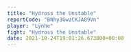 ```yaml
---
title: "Hydross the Unstable"
reportCode: "BNhy3GwzCKJA89Vn"
player: "Lÿnhe"
fight: "Hydross the Unstable"
date: 2021-10-24T19:01:26.673000+00:00
---
```

